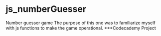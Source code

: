 # js_numberGuesser
Number guesser game
The purpose of this one was to familiarize myself with js functions to make the game operational.
***Codecademy Project
